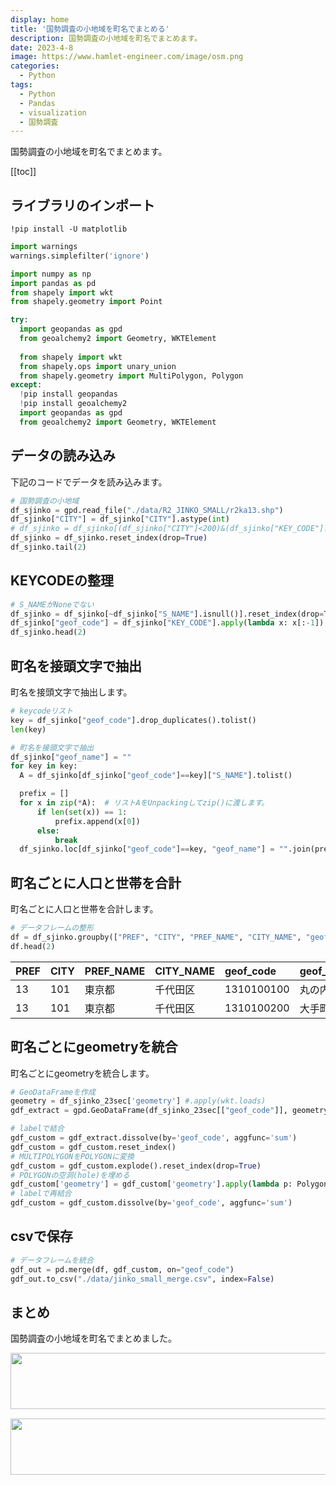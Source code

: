 ```yaml
---
display: home
title: '国勢調査の小地域を町名でまとめる'
description: 国勢調査の小地域を町名でまとめます。
date: 2023-4-8
image: https://www.hamlet-engineer.com/image/osm.png
categories: 
  - Python
tags:
  - Python
  - Pandas
  - visualization
  - 国勢調査
---
```

国勢調査の小地域を町名でまとめます。

<!-- https://www.hamlet-engineer.com -->
<!-- ![](/image/ChordDiagram.png) -->

<!-- more -->

<ClientOnly>
  <CallInArticleAdsense />
</ClientOnly>

[[toc]]

## ライブラリのインポート
```
!pip install -U matplotlib
```

```python
import warnings
warnings.simplefilter('ignore')

import numpy as np
import pandas as pd
from shapely import wkt
from shapely.geometry import Point

try:
  import geopandas as gpd
  from geoalchemy2 import Geometry, WKTElement
  
  from shapely import wkt
  from shapely.ops import unary_union
  from shapely.geometry import MultiPolygon, Polygon
except:
  !pip install geopandas
  !pip install geoalchemy2
  import geopandas as gpd
  from geoalchemy2 import Geometry, WKTElement
```

## データの読み込み
下記のコードでデータを読み込みます。
```python
# 国勢調査の小地域
df_sjinko = gpd.read_file("./data/R2_JINKO_SMALL/r2ka13.shp")
df_sjinko["CITY"] = df_sjinko["CITY"].astype(int)
# df_sjinko = df_sjinko[(df_sjinko["CITY"]<200)&(df_sjinko["KEY_CODE"]!="13")]
df_sjinko = df_sjinko.reset_index(drop=True)
df_sjinko.tail(2)
```

## KEYCODEの整理
```python
# S_NAMEがNoneでない
df_sjinko = df_sjinko[~df_sjinko["S_NAME"].isnull()].reset_index(drop=True)
df_sjinko["geof_code"] = df_sjinko["KEY_CODE"].apply(lambda x: x[:-1])
df_sjinko.head(2)
```

## 町名を接頭文字で抽出
町名を接頭文字で抽出します。
```python
# keycodeリスト
key = df_sjinko["geof_code"].drop_duplicates().tolist()
len(key)

# 町名を接頭文字で抽出
df_sjinko["geof_name"] = ""
for key in key:
  A = df_sjinko[df_sjinko["geof_code"]==key]["S_NAME"].tolist()

  prefix = []
  for x in zip(*A):  # リストAをUnpackingしてzip()に渡します。
      if len(set(x)) == 1:
          prefix.append(x[0])
      else:
          break
  df_sjinko.loc[df_sjinko["geof_code"]==key, "geof_name"] = "".join(prefix)
```


## 町名ごとに人口と世帯を合計
町名ごとに人口と世帯を合計します。
```python
# データフレームの整形
df = df_sjinko.groupby(["PREF", "CITY", "PREF_NAME", "CITY_NAME", "geof_code", "geof_name"]).sum()[["JINKO", "SETAI"]].reset_index()
df.head(2)
```
|PREF|CITY|PREF_NAME|CITY_NAME|geof_code|geof_name|JINKO|SETAI|
|:----|:----|:----|:----|:----|:----|:----|:----|
|13|101|東京都|千代田区|1310100100|丸の内|10|10|
|13|101|東京都|千代田区|1310100200|大手町|2|2|

## 町名ごとにgeometryを統合
町名ごとにgeometryを統合します。
```python
# GeoDataFrameを作成
geometry = df_sjinko_23sec['geometry'] #.apply(wkt.loads)
gdf_extract = gpd.GeoDataFrame(df_sjinko_23sec[["geof_code"]], geometry=geometry)

# labelで結合
gdf_custom = gdf_extract.dissolve(by='geof_code', aggfunc='sum')
gdf_custom = gdf_custom.reset_index()
# MULTIPOLYGONをPOLYGONに変換
gdf_custom = gdf_custom.explode().reset_index(drop=True)
# POLYGONの空洞(hole)を埋める
gdf_custom['geometry'] = gdf_custom['geometry'].apply(lambda p: Polygon(p.exterior))
# labelで再結合
gdf_custom = gdf_custom.dissolve(by='geof_code', aggfunc='sum')
```

## csvで保存
``` python
# データフレームを統合
gdf_out = pd.merge(df, gdf_custom, on="geof_code")
gdf_out.to_csv("./data/jinko_small_merge.csv", index=False)
```

## まとめ
国勢調査の小地域を町名でまとめました。


<ClientOnly>
  <CallInArticleAdsense />
</ClientOnly>

<!-- TechAcademy -->
<a href="//af.moshimo.com/af/c/click?a_id=2604050&p_id=1555&pc_id=2816&pl_id=29835&guid=ON" rel="nofollow" referrerpolicy="no-referrer-when-downgrade"><img src="//image.moshimo.com/af-img/0866/000000029835.jpg" width="728" height="90" style="border:none;"></a><img src="//i.moshimo.com/af/i/impression?a_id=2604050&p_id=1555&pc_id=2816&pl_id=29835" width="1" height="1" style="border:none;">

<!-- テックキャンプ -->
<a href="//af.moshimo.com/af/c/click?a_id=2641145&p_id=1770&pc_id=3386&pl_id=25847&guid=ON" rel="nofollow" referrerpolicy="no-referrer-when-downgrade"><img src="//image.moshimo.com/af-img/1115/000000025847.png" width="728" height="90" style="border:none;"></a><img src="//i.moshimo.com/af/i/impression?a_id=2641145&p_id=1770&pc_id=3386&pl_id=25847" width="1" height="1" style="border:none;">